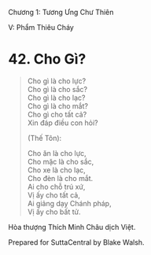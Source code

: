  

Chương 1: Tương Ưng Chư Thiên

V: Phẩm Thiêu Cháy

# 42\. Cho Gì?

> Cho gì là cho lực?  
> Cho gì là cho sắc?  
> Cho gì là cho lạc?  
> Cho gì là cho mắt?  
> Cho gì cho tất cả?  
> Xin đáp điều con hỏi?
> 
> (Thế Tôn):
> 
> Cho ăn là cho lực,  
> Cho mặc là cho sắc,  
> Cho xe là cho lạc,  
> Cho đèn là cho mắt.  
> Ai cho chỗ trú xứ,  
> Vị ấy cho tất cả,  
> Ai giảng dạy Chánh pháp,  
> Vị ấy cho bất tử.

Hòa thượng Thích Minh Châu dịch Việt.

Prepared for SuttaCentral by Blake Walsh.
